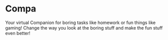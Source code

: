 # Compa
Your virtual Companion for boring tasks like homework or fun things like gaming! Change the way you look at the boring stuff and make the fun stuff even better!
